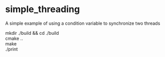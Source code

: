 # simple_threading
A simple example of using a condition variable to synchronize two threads  

mkdir ./build && cd ./build  
cmake ..  
make  
./print
